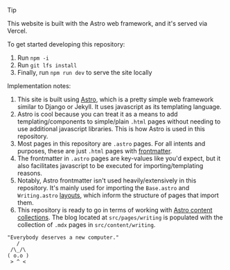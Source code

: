 > [!TIP]
> This website is built with the Astro web framework, and it's served via Vercel.

To get started developing this repository:

1. Run `npm -i`
2. Run `git lfs install`
3. Finally, run `npm run dev` to serve the site locally

Implementation notes:

1. This site is built using [Astro](https://astro.build), which is a pretty simple web framework similar to Django or Jekyll. It uses javascript as its templating language.
2. Astro is cool because you can treat it as a means to add templating/components to simple/plain `.html` pages without needing to use additional javascript libraries. This is how Astro is used in this repository.
3. Most pages in this repository are `.astro` pages. For all intents and purposes, these are just `.html` pages with [frontmatter](https://docs.astro.build/en/basics/astro-syntax/).
4. The frontmatter in `.astro` pages are key-values like you'd expect, but it also facilitates javascript to be executed for importing/templating reasons.
5. Notably, Astro frontmatter isn't used heavily/extensively in this repository. It's mainly used for importing the `Base.astro` and `Writing.astro` [layouts](https://docs.astro.build/en/basics/layouts/), which inform the structure of pages that import them.
6. This repository is ready to go in terms of working with [Astro content collections](https://docs.astro.build/en/guides/content-collections/). The blog located at `src/pages/writing` is populated with the collection of `.mdx` pages in `src/content/writing`.

```
"Everybody deserves a new computer."
   /
 /\_/\    
( o.o )  
 > ^ <
```
